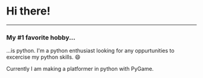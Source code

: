 # Hi there!
------------------------------

### My #1 favorite hobby...
...is python. I'm a python enthusiast looking for any oppurtunities to excercise my python skills. :smile:

Currently I am making a platformer in python with PyGame.
